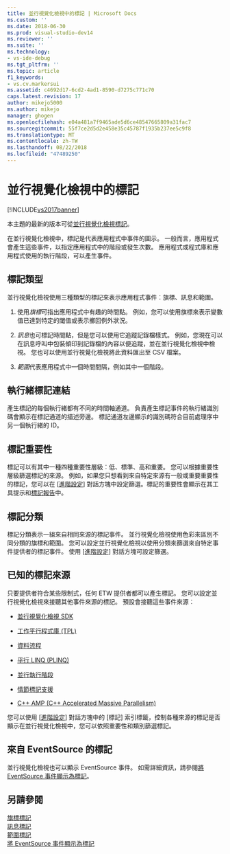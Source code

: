 ```yaml
---
title: 並行視覺化檢視中的標記 | Microsoft Docs
ms.custom: ''
ms.date: 2018-06-30
ms.prod: visual-studio-dev14
ms.reviewer: ''
ms.suite: ''
ms.technology:
- vs-ide-debug
ms.tgt_pltfrm: ''
ms.topic: article
f1_keywords:
- vs.cv.markersui
ms.assetid: c4692d17-6cd2-4ad1-8590-d7275c771c70
caps.latest.revision: 17
author: mikejo5000
ms.author: mikejo
manager: ghogen
ms.openlocfilehash: e04a481a7f9465ade5d6ce48547665809a31fac7
ms.sourcegitcommit: 55f7ce2d5d2e458e35c45787f1935b237ee5c9f8
ms.translationtype: MT
ms.contentlocale: zh-TW
ms.lasthandoff: 08/22/2018
ms.locfileid: "47489250"
---
```

# <a name="concurrency-visualizer-markers"></a>並行視覺化檢視中的標記
[!INCLUDE[vs2017banner](../includes/vs2017banner.md)]

本主題的最新的版本可從[並行視覺化檢視標記](https://docs.microsoft.com/visualstudio/profiling/concurrency-visualizer-markers)。  
  
在並行視覺化檢視中，標記是代表應用程式中事件的圖示。  一般而言，應用程式會產生這些事件，以指定應用程式中的階段或發生次數。  應用程式或程式庫和應用程式使用的執行階段，可以產生事件。  
  
## <a name="kinds-of-markers"></a>標記類型  
 並行視覺化檢視使用三種類型的標記來表示應用程式事件︰旗標、訊息和範圍。  
  
1.  使用*旗標*可指出應用程式中有趣的時間點。  例如，您可以使用旗標來表示變數值已達到特定的閾值或表示擲回例外狀況。  
  
2.  *訊息*也可標記時間點，但是您可以使用它追蹤記錄檔樣式。  例如，您現在可以在訊息呼叫中包裝傾印到記錄檔的內容以便追蹤，並在並行視覺化檢視中檢視。 您也可以使用並行視覺化檢視將此資料匯出至 CSV 檔案。  
  
3.  *範圍*代表應用程式中一個時間間隔，例如其中一個階段。  
  
## <a name="marker-linkage-to-threads"></a>執行緒標記連結  
 產生標記的每個執行緒都有不同的時間軸通道。  負責產生標記事件的執行緒識別碼會顯示在標記通道的描述旁邊。  標記通道左邊顯示的識別碼符合目前處理序中另一個執行緒的 ID。  
  
## <a name="marker-importance"></a>標記重要性  
 標記可以有其中一種四種重要性層級︰低、標準、高和重要。  您可以根據重要性層級篩選標記的來源。  例如，如果您只想看到來自特定來源有一般或重要重要性的標記，您可以在 [[進階設定](../profiling/advanced-settings-dialog-box-concurrency-visualizer.md)] 對話方塊中設定篩選。標記的重要性會顯示在其工具提示和[標記報告](../profiling/markers-report.md)中。  
  
## <a name="marker-category"></a>標記分類  
 標記分類表示一組來自相同來源的標記事件。  並行視覺化檢視使用色彩來區別不同分類的旗標和範圍。 您可以設定並行視覺化檢視以使用分類來篩選來自特定事件提供者的標記事件。  使用 [[進階設定](../profiling/advanced-settings-dialog-box-concurrency-visualizer.md)] 對話方塊可設定篩選。  
  
## <a name="known-sources-of-markers"></a>已知的標記來源  
 只要提供者符合某些限制式，任何 ETW 提供者都可以產生標記。 您可以設定並行視覺化檢視來接聽其他事件來源的標記。 預設會接聽這些事件來源︰  
  
-   [並行視覺化檢視 SDK](../profiling/concurrency-visualizer-sdk.md)  
  
-   [工作平行程式庫 (TPL)](http://msdn.microsoft.com/library/b8f99f43-9104-45fd-9bff-385a20488a23)  
  
-   [資料流程](http://msdn.microsoft.com/library/643575d0-d26d-4c35-8de7-a9c403e97dd6)  
  
-   [平行 LINQ (PLINQ)](http://msdn.microsoft.com/library/3d4d0cd3-bde4-490b-99e7-f4e41be96455)  
  
-   [並行執行階段](http://msdn.microsoft.com/library/874bc58f-8dce-483e-a3a1-4dcc9e52ed2c)  
  
-   [情節標記支援](http://msdn.microsoft.com/en-us/e3b55bc2-b451-4214-ae00-0c7f5a5baec8)  
  
-   [C++ AMP (C++ Accelerated Massive Parallelism)](http://msdn.microsoft.com/library/e27824cb-3167-409b-8c3f-a0e476d8f349)  
  
 您可以使用 [[進階設定](../profiling/advanced-settings-dialog-box-concurrency-visualizer.md)] 對話方塊中的 [標記] 索引標籤，控制各種來源的標記是否顯示在並行視覺化檢視中，您可以依照重要性和類別篩選標記。  
  
## <a name="markers-from-eventsource"></a>來自 EventSource 的標記  
 並行視覺化檢視也可以顯示 EventSource 事件。  如需詳細資訊，請參閱[將 EventSource 事件顯示為標記](../profiling/visualizing-eventsource-events-as-markers.md)。  
  
## <a name="see-also"></a>另請參閱  
 [旗標標記](../profiling/flag-markers.md)   
 [訊息標記](../profiling/message-markers.md)   
 [範圍標記](../profiling/span-markers.md)   
 [將 EventSource 事件顯示為標記](../profiling/visualizing-eventsource-events-as-markers.md)



